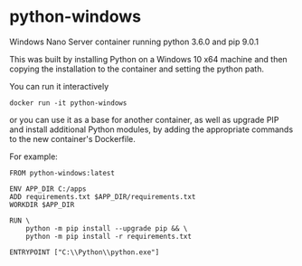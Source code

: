 # python-windows
Windows Nano Server container running python 3.6.0 and pip 9.0.1

This was built by installing Python on a Windows 10 x64 machine and then copying the installation to the container and setting the python path. 

You can run it interactively
```
docker run -it python-windows
```
or you can use it as a base for another container, as well as upgrade PIP and install additional Python modules, by adding the appropriate commands to the new container's Dockerfile.

For example:
```
FROM python-windows:latest

ENV APP_DIR C:/apps
ADD requirements.txt $APP_DIR/requirements.txt
WORKDIR $APP_DIR

RUN \
	python -m pip install --upgrade pip && \
	python -m pip install -r requirements.txt

ENTRYPOINT ["C:\\Python\\python.exe"]
```
